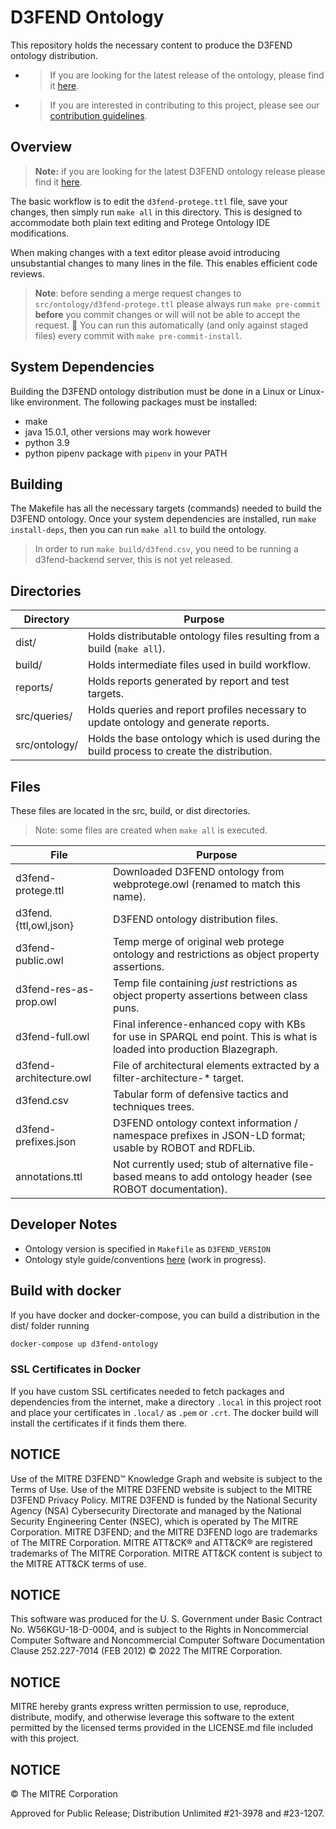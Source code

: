 # D3FEND Ontology

This repository holds the necessary content to produce the D3FEND ontology distribution.

- > If you are looking for the latest release of the ontology, please find it [here](https://d3fend.mitre.org/resources/ontology/).

- > If you are interested in contributing to this project, please see our [contribution guidelines](CONTRIBUTING.md).

## Overview

> **Note:** if you are looking for the latest D3FEND ontology release please find it [here](https://d3fend.mitre.org/resources/ontology/).

The basic workflow is to edit the `d3fend-protege.ttl` file, save your changes, then simply
run `make all` in this directory. This is designed to accommodate both plain text editing
and Protege Ontology IDE modifications.

When making changes with a text editor please avoid introducing unsubstantial changes
to many lines in the file. This enables efficient code reviews.

> **Note**: before sending a merge request changes to `src/ontology/d3fend-protege.ttl` please always run `make pre-commit` **before** you commit changes or will will not be able to accept the request. :eyes: You can run this automatically (and only against staged files) every commit with `make pre-commit-install`.

## System Dependencies

Building the D3FEND ontology distribution must be done in a Linux or Linux-like environment.
The following packages must be installed:

- make
- java 15.0.1, other versions may work however
- python 3.9
- python pipenv package with `pipenv` in your PATH

## Building

The Makefile has all the necessary targets (commands) needed to build the D3FEND ontology.
Once your system dependencies are installed, run `make install-deps`, then you can run
`make all` to build the ontology.

> In order to run `make build/d3fend.csv`, you need to be
running a d3fend-backend server, this is not yet released.

## Directories

|Directory          |Purpose                                          |
|-------------------|-------------------------------------------------|
|dist/         |Holds distributable ontology files resulting from a build (`make all`).|
|build/       |Holds intermediate files used in build workflow.|
|reports/      |Holds reports generated by report and test targets.|
|src/queries/  |Holds queries and report profiles necessary to update ontology and generate reports.|
|src/ontology/  |Holds the base ontology which is used during the build process to create the distribution.|

## Files

These files are located in the src, build, or dist directories.

> Note: some files are created when `make all` is executed.

|File                       |Purpose                                          |
|---------------------------|-------------------------------------------------|
|d3fend-protege.ttl         |Downloaded D3FEND ontology from webprotege.owl (renamed to match this name).|
|d3fend.{ttl,owl,json}      |D3FEND ontology distribution files.|
|d3fend-public.owl         |Temp merge of original web protege ontology and restrictions as object property assertions.|
|d3fend-res-as-prop.owl     |Temp file containing *just* restrictions as object property assertions between class puns.|
|d3fend-full.owl      |Final inference-enhanced copy with KBs for use in SPARQL end point. This is what is loaded into production Blazegraph.|
|d3fend-architecture.owl |File of architectural elements extracted by a filter-architecture-* target.|
|d3fend.csv              |Tabular form of defensive tactics and techniques trees.|
|d3fend-prefixes.json     |D3FEND ontology context information / namespace prefixes in JSON-LD format; usable by ROBOT and RDFLib.|
|annotations.ttl      |Not currently used; stub of alternative file-based means to add ontology header (see ROBOT documentation).|

## Developer Notes

- Ontology version is specified in `Makefile` as `D3FEND_VERSION`
- Ontology style guide/conventions [here](./CONVENTIONS.md) (work in progress).

## Build with docker

If you have docker and docker-compose, you can build a distribution
in the dist/ folder running

```bash
docker-compose up d3fend-ontology
```

### SSL Certificates in Docker

If you have custom SSL certificates needed to fetch packages and dependencies from the internet, make a directory `.local` in this project root and place your certificates in `.local/` as `.pem` or `.crt`.  The docker build will install the certificates if it finds them there.


## NOTICE

Use of the MITRE D3FEND™ Knowledge Graph and website is subject to the Terms of Use. Use of the MITRE D3FEND website is subject to the MITRE D3FEND Privacy Policy. MITRE D3FEND is funded by the National Security Agency (NSA) Cybersecurity Directorate and managed by the National Security Engineering Center (NSEC), which is operated by The MITRE Corporation. MITRE D3FEND; and the MITRE D3FEND logo are trademarks of The MITRE Corporation. MITRE ATT&CK® and ATT&CK® are registered trademarks of The MITRE Corporation. MITRE ATT&CK content is subject to the MITRE ATT&CK terms of use.

## NOTICE

This software was produced for the U. S. Government under Basic Contract No. W56KGU-18-D-0004, and is subject to the Rights in Noncommercial Computer Software and Noncommercial Computer Software Documentation Clause 252.227-7014 (FEB 2012) © 2022 The MITRE Corporation.

## NOTICE

MITRE hereby grants express written permission to use, reproduce, distribute, modify, and otherwise leverage this software to the extent permitted by the licensed terms provided in the LICENSE.md file included with this project.

## NOTICE

© The MITRE Corporation

Approved for Public Release; Distribution Unlimited #21-3978 and #23-1207.
